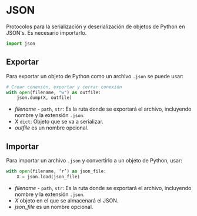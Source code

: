# JSON

Protocolos para la serialización y deserialización de objetos de Python en JSON's. Es necesario importarlo.
```python
import json
```

## Exportar

Para exportar un objeto de Python como un archivo `.json` se puede usar:

```python
# Crear conexión, exportar y cerrar conexión
with open(filename, "w") as outfile:
    json.dump(X, outfile)
```
- _filename_ \- `path`, `str`: Es la ruta donde se exportará el archivo, incluyendo nombre y la extensión `.json`.
- X `dict`: Objeto que se va a serializar.
- _outfile_ es un nombre opcional.

## Importar

Para importar un archivo `.json` y convertirlo a un objeto de Python, usar:

```python
with open(filename, ‘r’) as json_file:
    X = json.load(json_file)
```
- _filename_ \- `path`, `str`: Es la ruta donde se exportará el archivo, incluyendo nombre y la extensión `.json`.
- _X_ objeto en el que se almacenará el JSON.
- _json_file_ es un nombre opcional.
